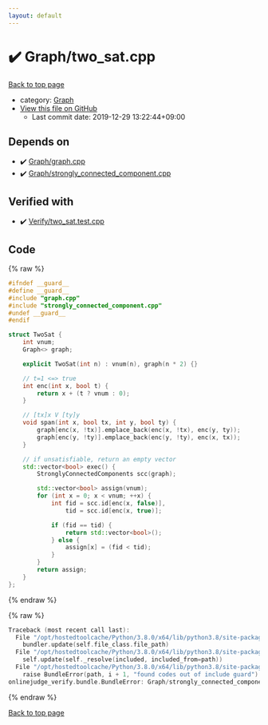 ```yaml
---
layout: default
---
```


<!-- mathjax config similar to math.stackexchange -->
<script type="text/javascript" async
  src="https://cdnjs.cloudflare.com/ajax/libs/mathjax/2.7.5/MathJax.js?config=TeX-MML-AM_CHTML">
</script>
<script type="text/x-mathjax-config">
  MathJax.Hub.Config({
    TeX: { equationNumbers: { autoNumber: "AMS" }},
    tex2jax: {
      inlineMath: [ ['$','$'] ],
      processEscapes: true
    },
    "HTML-CSS": { matchFontHeight: false },
    displayAlign: "left",
    displayIndent: "2em"
  });
</script>

<script type="text/javascript" src="https://cdnjs.cloudflare.com/ajax/libs/jquery/3.4.1/jquery.min.js"></script>
<script src="https://cdn.jsdelivr.net/npm/jquery-balloon-js@1.1.2/jquery.balloon.min.js" integrity="sha256-ZEYs9VrgAeNuPvs15E39OsyOJaIkXEEt10fzxJ20+2I=" crossorigin="anonymous"></script>
<script type="text/javascript" src="../../assets/js/copy-button.js"></script>
<link rel="stylesheet" href="../../assets/css/copy-button.css" />


# :heavy_check_mark: Graph/two_sat.cpp

<a href="../../index.html">Back to top page</a>

* category: <a href="../../index.html#4cdbd2bafa8193091ba09509cedf94fd">Graph</a>
* <a href="{{ site.github.repository_url }}/blob/master/Graph/two_sat.cpp">View this file on GitHub</a>
    - Last commit date: 2019-12-29 13:22:44+09:00




## Depends on

* :heavy_check_mark: <a href="graph.cpp.html">Graph/graph.cpp</a>
* :heavy_check_mark: <a href="strongly_connected_component.cpp.html">Graph/strongly_connected_component.cpp</a>


## Verified with

* :heavy_check_mark: <a href="../../verify/Verify/two_sat.test.cpp.html">Verify/two_sat.test.cpp</a>


## Code

<a id="unbundled"></a>
{% raw %}
```cpp
#ifndef __guard__
#define __guard__
#include "graph.cpp"
#include "strongly_connected_component.cpp"
#undef __guard__
#endif

struct TwoSat {
    int vnum;
    Graph<> graph;

    explicit TwoSat(int n) : vnum(n), graph(n * 2) {}

    // t=1 <=> true
    int enc(int x, bool t) {
        return x + (t ? vnum : 0);
    }

    // [tx]x V [ty]y
    void span(int x, bool tx, int y, bool ty) {
        graph[enc(x, !tx)].emplace_back(enc(x, !tx), enc(y, ty));
        graph[enc(y, !ty)].emplace_back(enc(y, !ty), enc(x, tx));
    }

    // if unsatisfiable, return an empty vector
    std::vector<bool> exec() {
        StronglyConnectedComponents scc(graph);

        std::vector<bool> assign(vnum);
        for (int x = 0; x < vnum; ++x) {
            int fid = scc.id[enc(x, false)],
                tid = scc.id[enc(x, true)];

            if (fid == tid) {
                return std::vector<bool>();
            } else {
                assign[x] = (fid < tid);
            }
        }
        return assign;
    }
};

```
{% endraw %}

<a id="bundled"></a>
{% raw %}
```cpp
Traceback (most recent call last):
  File "/opt/hostedtoolcache/Python/3.8.0/x64/lib/python3.8/site-packages/onlinejudge_verify/docs.py", line 340, in write_contents
    bundler.update(self.file_class.file_path)
  File "/opt/hostedtoolcache/Python/3.8.0/x64/lib/python3.8/site-packages/onlinejudge_verify/bundle.py", line 154, in update
    self.update(self._resolve(included, included_from=path))
  File "/opt/hostedtoolcache/Python/3.8.0/x64/lib/python3.8/site-packages/onlinejudge_verify/bundle.py", line 123, in update
    raise BundleError(path, i + 1, "found codes out of include guard")
onlinejudge_verify.bundle.BundleError: Graph/strongly_connected_component.cpp: line 6: found codes out of include guard

```
{% endraw %}

<a href="../../index.html">Back to top page</a>

